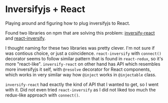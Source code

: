 # Inversifyjs + React

Playing around and figuring how to plug inversifyjs to React.

Found two libraries on npm that are solving this problem:
[inversify-react](https://www.npmjs.com/package/inversify-react) and
[react-inversify](https://www.npmjs.com/package/react-inversify).

I thought naming for these two libraries was pretty clever. I'm not sure if was contious choice, or just a coincidence.
`react-inversify` with `connect()` decorator seems to follow similar pattern that is found in `react-redux`, so it's more "react-like".
`inversify-react` on other hand has API which resembles more inversifyjs it self, with `@resolve` decorator for React components, which works in very similar way how `@inject` works in `@injectable` class.

 `inversify-react` had exactly the kind of API that I wanted to get, so I went with it. Did not even tried `react-inversify` as I did not liked too much the redux-like approach with `connect()`.